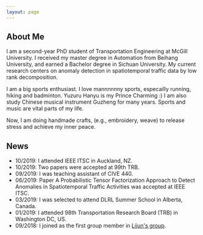 ```yaml
---
layout: page
---
```


## About Me

I am a second-year PhD student of Transportation Engineering at McGill University. I received my master degree in Automation from Beihang University, and earned a Bachelor degree in Sichuan University. My current research centers on anomaly detection in spatiotemporal traffic data by low rank decomposition.

I am a big sports enthusiast. I love mannnnnny sports, especailly running, hiking and badminton. Yuzuru Hanyu is my Prince Charming :) I am also study Chinese musical instrument Guzheng for many years. Sports and music are vital parts of my life.

Now, I am doing handmade crafts, (e.g., embroidery, weave) to release stress and achieve my inner peace.

## News

- 10/2019: I attended IEEE ITSC in Auckland, NZ.
- 10/2019: Two papers were accepted at 99th TRB.
- 09/2019: I was teaching assistant of CIVE 440.
- 06/2019: Paper A Probabilistic Tensor Factorization Approach to Detect Anomalies in Spatiotemporal Traffic Activities was accepted at IEEE ITSC.
- 03/2019: I was selected to attend DLRL Summer School in Alberta, Canada.
- 01/2019: I attended 98th Transportation Research Board (TRB) in Washington DC, US.
- 09/2018: I joined as the first group member in [Lijun's group](https://lijunsun.github.io/). 
